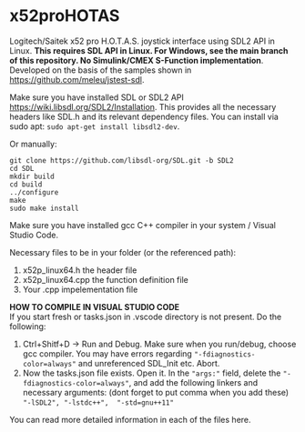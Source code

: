 # x52proHOTAS
Logitech/Saitek x52 pro H.O.T.A.S. joystick interface using SDL2 API in Linux.
**This requires SDL API in Linux. For Windows, see the main branch of this repository. No Simulink/CMEX S-Function implementation**.
Developed on the basis of the samples shown in https://github.com/meleu/jstest-sdl.

Make sure you have installed SDL or SDL2 API https://wiki.libsdl.org/SDL2/Installation. This provides all the necessary headers like SDL.h and its relevant dependency files. You can install via sudo apt: ``` sudo apt-get install libsdl2-dev ```.

Or manually: </br>
``` 
git clone https://github.com/libsdl-org/SDL.git -b SDL2
cd SDL
mkdir build
cd build
../configure
make
sudo make install
```
Make sure you have installed gcc C++ compiler in your system / Visual Studio Code.

Necessary files to be in your folder (or the referenced path):
  1. x52p_linux64.h the header file
  2. x52p_linux64.cpp the function definition file
  3. Your .cpp impelementation file

**HOW TO COMPILE IN VISUAL STUDIO CODE** </br> 
If you start fresh or tasks.json in .vscode directory is not present. Do the following:
  1. Ctrl+Shitf+D -> Run and Debug. Make sure when you run/debug, choose gcc compiler. You may have errors regarding ```"-fdiagnostics-color=always"``` and unreferenced SDL_Init etc. Abort.
  2. Now the tasks.json file exists. Open it. In the ```"args:"``` field, delete the ```"-fdiagnostics-color=always"```,
     and add the following linkers and necessary arguments: (dont forget to put comma when you add these)
         ```"-lSDL2",
         "-lstdc++", 
         "-std=gnu++11"```

You can read more detailed information in each of the files here.
